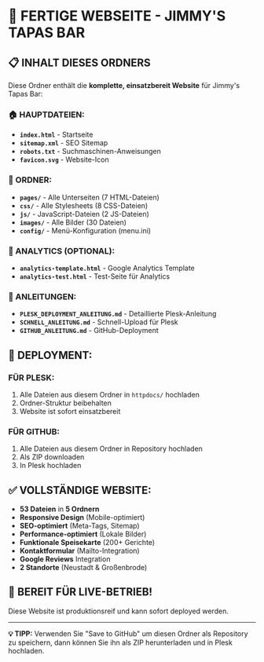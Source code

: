 # 🚀 FERTIGE WEBSEITE - JIMMY'S TAPAS BAR

## 📋 INHALT DIESES ORDNERS

Diese Ordner enthält die **komplette, einsatzbereit Website** für Jimmy's Tapas Bar:

### 🏠 HAUPTDATEIEN:
- **`index.html`** - Startseite
- **`sitemap.xml`** - SEO Sitemap
- **`robots.txt`** - Suchmaschinen-Anweisungen
- **`favicon.svg`** - Website-Icon

### 📁 ORDNER:
- **`pages/`** - Alle Unterseiten (7 HTML-Dateien)
- **`css/`** - Alle Stylesheets (8 CSS-Dateien)
- **`js/`** - JavaScript-Dateien (2 JS-Dateien)
- **`images/`** - Alle Bilder (30 Dateien)
- **`config/`** - Menü-Konfiguration (menu.ini)

### 🎯 ANALYTICS (OPTIONAL):
- **`analytics-template.html`** - Google Analytics Template
- **`analytics-test.html`** - Test-Seite für Analytics

### 📖 ANLEITUNGEN:
- **`PLESK_DEPLOYMENT_ANLEITUNG.md`** - Detaillierte Plesk-Anleitung
- **`SCHNELL_ANLEITUNG.md`** - Schnell-Upload für Plesk
- **`GITHUB_ANLEITUNG.md`** - GitHub-Deployment

## 🚀 DEPLOYMENT:

### FÜR PLESK:
1. Alle Dateien aus diesem Ordner in `httpdocs/` hochladen
2. Ordner-Struktur beibehalten
3. Website ist sofort einsatzbereit

### FÜR GITHUB:
1. Alle Dateien aus diesem Ordner in Repository hochladen
2. Als ZIP downloaden
3. In Plesk hochladen

## ✅ VOLLSTÄNDIGE WEBSITE:
- **53 Dateien** in **5 Ordnern**
- **Responsive Design** (Mobile-optimiert)
- **SEO-optimiert** (Meta-Tags, Sitemap)
- **Performance-optimiert** (Lokale Bilder)
- **Funktionale Speisekarte** (200+ Gerichte)
- **Kontaktformular** (Mailto-Integration)
- **Google Reviews** Integration
- **2 Standorte** (Neustadt & Großenbrode)

## 🎉 BEREIT FÜR LIVE-BETRIEB!

Diese Website ist produktionsreif und kann sofort deployed werden.

---

**💡 TIPP:** Verwenden Sie "Save to GitHub" um diesen Ordner als Repository zu speichern, dann können Sie ihn als ZIP herunterladen und in Plesk hochladen.